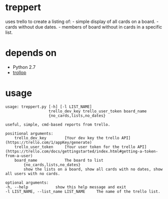 treppert
========

uses trello to create a listing of:
    - simple display of all cards on a board.
    - cards without due dates.
    - members of board without in cards in a specific list.

depends on
==========

- Python 2.7
- [trollop](https://bitbucket.org/pmiron/trollop)

usage
=====

    usage: treppert.py [-h] [-l LIST_NAME]
                       trello_dev_key trello_user_token board_name
                       {no_cards,lists,no_dates}

    useful, simple, cmd-based reports from trello.

    positional arguments:
        trello_dev_key        [Your dev key the trello API](https://trello.com/1/appKey/generate)
        trello_user_token     [Your user token for the trello API](https://trello.com/docs/gettingstarted/index.html#getting-a-token-from-a-user)
        board_name            The board to list
            {no_cards,lists,no_dates} 
            show the lists on a board, show all cards with no dates, show all users with no cards.
    
    optional arguments:
    -h, --help            show this help message and exit
    -l LIST_NAME, --list_name LIST_NAME     The name of the trello list.
    

